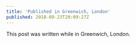 ```yaml
---
title: 'Published in Greenwich, London'
published: 2018-09-23T20:09:27Z
---
```


This post was written while in Greenwich, London.
